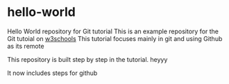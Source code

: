 # hello-world
Hello World repository for Git tutorial
This is an example repository for the Git tutoial on [w3schools](https://www.w3schools.com)
This tutorial focuses mainly in git and using Github as its remote

This repository is built step by step in the tutorial. 
heyyy

It now includes steps for github
